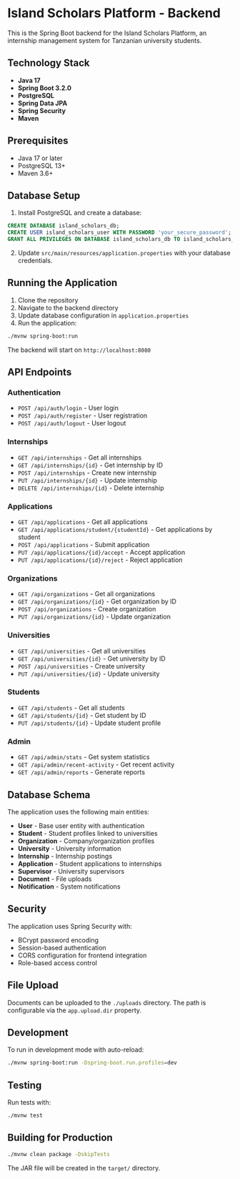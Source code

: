 # Island Scholars Platform - Backend

This is the Spring Boot backend for the Island Scholars Platform, an internship management system for Tanzanian university students.

## Technology Stack

- **Java 17**
- **Spring Boot 3.2.0**
- **PostgreSQL**
- **Spring Data JPA**
- **Spring Security**
- **Maven**

## Prerequisites

- Java 17 or later
- PostgreSQL 13+
- Maven 3.6+

## Database Setup

1. Install PostgreSQL and create a database:
```sql
CREATE DATABASE island_scholars_db;
CREATE USER island_scholars_user WITH PASSWORD 'your_secure_password';
GRANT ALL PRIVILEGES ON DATABASE island_scholars_db TO island_scholars_user;
```

2. Update `src/main/resources/application.properties` with your database credentials.

## Running the Application

1. Clone the repository
2. Navigate to the backend directory
3. Update database configuration in `application.properties`
4. Run the application:

```bash
./mvnw spring-boot:run
```

The backend will start on `http://localhost:8080`

## API Endpoints

### Authentication
- `POST /api/auth/login` - User login
- `POST /api/auth/register` - User registration
- `POST /api/auth/logout` - User logout

### Internships
- `GET /api/internships` - Get all internships
- `GET /api/internships/{id}` - Get internship by ID
- `POST /api/internships` - Create new internship
- `PUT /api/internships/{id}` - Update internship
- `DELETE /api/internships/{id}` - Delete internship

### Applications
- `GET /api/applications` - Get all applications
- `GET /api/applications/student/{studentId}` - Get applications by student
- `POST /api/applications` - Submit application
- `PUT /api/applications/{id}/accept` - Accept application
- `PUT /api/applications/{id}/reject` - Reject application

### Organizations
- `GET /api/organizations` - Get all organizations
- `GET /api/organizations/{id}` - Get organization by ID
- `POST /api/organizations` - Create organization
- `PUT /api/organizations/{id}` - Update organization

### Universities
- `GET /api/universities` - Get all universities
- `GET /api/universities/{id}` - Get university by ID
- `POST /api/universities` - Create university
- `PUT /api/universities/{id}` - Update university

### Students
- `GET /api/students` - Get all students
- `GET /api/students/{id}` - Get student by ID
- `PUT /api/students/{id}` - Update student profile

### Admin
- `GET /api/admin/stats` - Get system statistics
- `GET /api/admin/recent-activity` - Get recent activity
- `GET /api/admin/reports` - Generate reports

## Database Schema

The application uses the following main entities:

- **User** - Base user entity with authentication
- **Student** - Student profiles linked to universities
- **Organization** - Company/organization profiles
- **University** - University information
- **Internship** - Internship postings
- **Application** - Student applications to internships
- **Supervisor** - University supervisors
- **Document** - File uploads
- **Notification** - System notifications

## Security

The application uses Spring Security with:
- BCrypt password encoding
- Session-based authentication
- CORS configuration for frontend integration
- Role-based access control

## File Upload

Documents can be uploaded to the `./uploads` directory. The path is configurable via the `app.upload.dir` property.

## Development

To run in development mode with auto-reload:

```bash
./mvnw spring-boot:run -Dspring-boot.run.profiles=dev
```

## Testing

Run tests with:

```bash
./mvnw test
```

## Building for Production

```bash
./mvnw clean package -DskipTests
```

The JAR file will be created in the `target/` directory.
